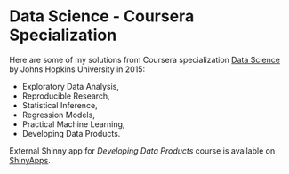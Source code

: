 # Data Science - Coursera Specialization

Here are some of my solutions from Coursera specialization [Data Science](https://www.coursera.org/specializations/jhu-data-science) by Johns Hopkins University in 2015:

 * Exploratory Data Analysis,
 * Reproducible Research,
 * Statistical Inference,
 * Regression Models,
 * Practical Machine Learning,
 * Developing Data Products.

External Shinny app for *Developing Data Products* course is available on [ShinyApps](https://andre.shinyapps.io/shinyapp/).
